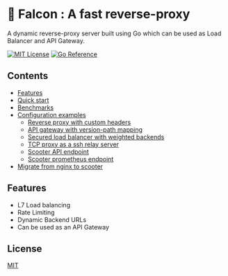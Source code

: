
# 🦅 Falcon : A fast reverse-proxy

A dynamic reverse-proxy server built using Go which can be used as Load Balancer and API Gateway.


[![MIT License](https://img.shields.io/badge/License-MIT-brightgreen.svg)](https://choosealicense.com/licenses/mit/)
[![Go Reference](https://pkg.go.dev/badge/github.com/yashkundu/falcon.svg)](https://pkg.go.dev/github.com/yashkundu/falcon)

## Contents

- [Features](#features)
- [Quick start](#quick-start)
- [Benchmarks](#benchmarks)
- [Configuration examples](#configuration-examples)
    - [Reverse proxy with custom headers](#reverse-proxy-with-custom-headers)
    - [API gateway with version-path mapping](#api-gateway-with-version-path-mapping)
    - [Secured load balancer with weighted backends](#secured-load-balancer-with-weighted-backends)
    - [TCP proxy as a ssh relay server](#tcp-proxy-as-a-ssh-relay-server)
    - [Scooter API endpoint](#scooter-api-endpoint)
    - [Scooter prometheus endpoint](#scooter-prometheus-endpoint)
- [Migrate from nginx to scooter](#migrate-from-nginx-to-scooter)
## Features

- L7 Load balancing
- Rate Limiting
- Dynamic Backend URLs
- Can be used as an API Gateway


## License

[MIT](https://choosealicense.com/licenses/mit/)

